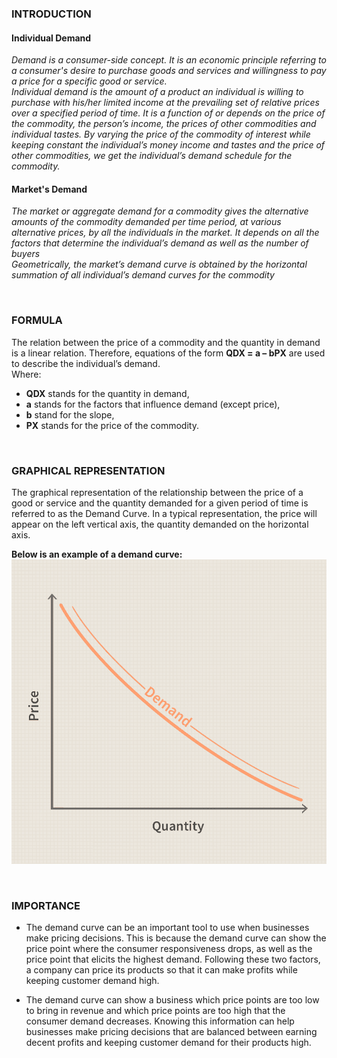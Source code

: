 ### INTRODUCTION <br>

#### Individual Demand 
*<p>Demand is a consumer-side concept. It is an economic principle referring to a consumer's desire to purchase goods and services and willingness to pay a price for a specific good or service.
<br> Individual demand is the amount of a product an individual is willing to purchase with his/her limited income at the prevailing set of relative prices over a specified period of time. It is a function of or depends on the price of the commodity, the person’s income, the prices of other commodities and individual tastes. By varying the price of the commodity of interest while keeping constant the individual’s money income and tastes and the price of other commodities, we get the individual’s demand schedule for the commodity.<p>*

#### Market's Demand
*<p>The market or aggregate demand for a commodity gives the alternative amounts of the commodity demanded per time period, at various alternative prices, by all the individuals in the market. It depends on all the factors that determine the individual’s demand as well as the number of buyers
<br> Geometrically, the market’s demand curve is obtained by the horizontal summation of all individual’s demand curves for the commodity<p>*

<br>

### FORMULA

The relation between the price of a commodity and the quantity in demand is a linear relation. Therefore, equations of the form **QDX = a – bPX** are used to describe the individual’s demand.<br>
Where:
-   **QDX** stands for the quantity in demand,
-   **a** stands for the factors that influence demand (except price),
-   **b** stand for the slope,
-   **PX** stands for the price of the commodity.

<br>

### GRAPHICAL REPRESENTATION

<p> The graphical representation of the relationship between the price of a good or service and the quantity demanded for a given period of time is referred to as the Demand Curve. In a typical representation, the price will appear on the left vertical axis, the quantity demanded on the horizontal axis.</p>

**Below is an example of a demand curve:**<br>
<img src="assets/images/DemandCurveEG.png"><br>

<br>

### IMPORTANCE

- The demand curve can be an important tool to use when businesses make pricing decisions. This is because the demand curve can show the price point where the consumer responsiveness drops, as well as the price point that elicits the highest demand. Following these two factors, a company can price its products so that it can make profits while keeping customer demand high.

-   The demand curve can show a business which price points are too low to bring in revenue and which price points are too high that the consumer demand decreases. Knowing this information can help businesses make pricing decisions that are balanced between earning decent profits and keeping customer demand for their products high.
